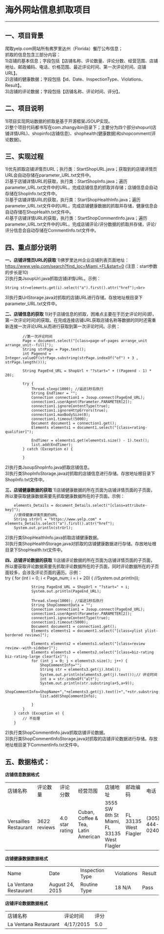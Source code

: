 # 海外网站信息抓取项目

----
## 一、项目背景

爬取yelp.com网站所有弗罗里达州（Florida）餐厅公布信息；<br>
抓取的信息包含三部分内容：<br>
1)店铺的基本信息；字段包括【店铺名称、评论数量、评论分数、经营范围、店铺地址、邮政编码、电话、价格范围、最近评论时间、第一次评论时间、店铺URL】。<br>
2)店铺的健康数据；字段包括【id、Date、InspectionType、Violations、Result】。<br>
3)店铺的评论数据；字段包括【店铺名称、评论时间、评分】。<br>

## 二、项目说明
1)项目实现网站数据的抓取是基于开源框架JSOUP实现。<br>
2)整个项目代码都书写在com.zhangyibin目录下；主要分为四个部分shopurl(店铺详情URL)、shopinfo(店铺信息)、shophealth(健康数据)和shopcomment(评论数据)。<br>

## 三、实现过程
1)优先抓取店铺详情页URL；执行类：StartShopURL.java；获取到的店铺详情页URL会自动存储在parameter_URL.txt文件中。<br>
2)基于店铺详情URL的获取，执行类：StartShopInfo.java；遍历parameter_URL.txt文件中的URL，完成店铺信息的抓取并存储；店铺信息会自动存储在ShopInfo.txt文件中。<br>
3)基于店铺详情URL的获取，执行类：StartShopHealthInfo.java；遍历parameter_URL.txt文件中的URL，完成店铺健康数据的抓取并存储，健康信息会自动存储在ShopHealth.txt文件中。<br>
4)基于店铺详情URL的获取，执行类：StartShopCommentInfo.java；遍历parameter_URL.txt文件中的URL，完成店铺评论/评分数据的抓取并存储，评论/评分信息会自动存储在CommentInfo.txt文件中。<br>

## 四、重点部分说明
**一、店铺详情页URL的获取**
1)佛罗里达州企业店铺列表页面地址：https://www.yelp.com/search?find_loc=Miami,+FL&start=0   (注意：start参数的步长是10)<br>
2)执行类JsoupUrl.java抓取店铺详情URL。示例：<br>

    String str=elements.get(i).select("a").first().attr("href");<br>
3)执行类UrlStorage.java对抓取的店铺URL进行存储。存放地址根目录下parameter_URL.txt文件中。<br>

**二、店铺信息的获取**
1)对于店铺信息的抓取，困难点主要在于历史评论时间(即，第一次评论时间)的获取。在完成连接店铺URL获取店铺名称等数据的同时还需重新连接一次评论URL从而进行获取到第一次评论时间。示例：<br>

            //第一次评论时间
            Page = document.select("[class=page-of-pages arrange_unit arrange_unit--fill]");
            String strPage = Page.text();
            int Pageend = Integer.valueOf(strPage.substring(strPage.indexOf("of") + 3 , strPage.length()));

            String PageEnd_URL = ShopUrl + "?start=" + ((Pageend - 1) * 20);

            try {
                Thread.sleep(1000); //延迟1秒后执行
                String EndTimer = "";
                Connection connection1 = Jsoup.connect(PageEnd_URL);
                connection1.userAgent(Parameter.PARAMETER[2]);
                connection1.ignoreContentType(true);
                connection1.ignoreHttpErrors(true);
                connection1.maxBodySize(0);
                connection1.timeout(5000);
                Document document1 = connection1.get();
                Elements elements1 = document1.select("[class=rating-qualifier]");

                EndTimer = elements1.get(elements1.size() - 1).text();
                list.add(EndTimer);
            } catch (Exception e) {

            }
2)执行类JsoupShopInfo.java抓取店铺信息。<br>
3)执行类ShopInfoStorage.java对抓取的店铺信息进行存储。存放地址根目录下ShopInfo.txt文件中。<br>

**三、店铺健康数据的获取**
1)店铺健康数据的所在页面为店铺详情页面的子页面，所以要获取健康数据需要先抓取健康数据所在的子页面。示例：<br>

        elements_Details = document_Details.select("[class=attribute-key]");
        //获得健康详情页面的URL
        String strUrl = "https://www.yelp.com" + elements_Details.select("a").first().attr("href");
        System.out.println(strUrl);
2)执行类ShopHealthInfo.java抓取店铺健康数据。<br>
3)执行类ShopHealthStorage.java对抓取的店铺健康数据进行存储。存放地址根目录下ShopHealth.txt文件中。<br>

**四、店铺评论数据的获取**
1)店铺评论数据的所在页面为店铺详情页面的子页面，所以要获取评论数据需要先抓取评论数据所在的子页面，同时评论数据所在的子页面较多，会涉及评论页面的遍历。示例：<br>
        try {
            for (int i = 0; i < Page_num; i = i + 20) {
                //System.out.println(i);

                String PageEnd_URL = ShopUrl + "?start=" + i;
                System.out.println(PageEnd_URL);

                Thread.sleep(1000); //延迟1秒后执行
                String ShopCommentData = "";
                Connection connection1 = Jsoup.connect(PageEnd_URL);
                connection1.userAgent(Parameter.PARAMETER[2]);
                connection1.ignoreContentType(true);
                connection1.timeout(5000);
                Document document1 = connection1.get();
                Elements elements1 = document1.select("[class=ylist ylist-bordered reviews]");

                Elements elements2 = elements1.select("[class=review review--with-sidebar]");
                Elements elements3 = elements2.select("[class=biz-rating biz-rating-large clearfix]");
                for (int j = 0; j < elements3.size(); j++) {
                    ShopCommentInfo="";
                    String str = elements3.get(j).html();
                    System.out.println(elements3.get(j).text());// 评论时间
                    int a = str.indexOf("alt");
                    System.out.println(str.substring(a+5,a+9));
                    ShopCommentInfo=ShopName+","+elements3.get(j).text()+","+str.substring(a+5,a+9);
                    list.add(ShopCommentInfo);

                }
            }
        } catch (Exception e) {
            // 不处理
        }

2)执行类ShopCommentInfo.java抓取店铺评论数据。<br>
3)执行类ShopCommentInfoStorage.java对抓取的店铺评论数据进行存储。存放地址根目录下CommentInfo.txt文件中。<br>

## 五、数据格式：

**店铺信息数据格式**

<table>
<tr>
<td>店铺名称</td>
<td>评论数量</td>
<td>评论分数</td>
<td>经营范围</td>
<td>店铺地址</td>
<td>邮政编码</td>
<td>电话</td>
<td>价格范围</td>
<td>最近评论时间</td>
<td>第一次评论时间</td>
<td>店铺链接</td>
</tr>

<tr>
<td>Versailles Restaurant</td>
<td>3622 reviews</td>
<td>4.0 star rating</td>
<td>Cuban, Coffee & Tea, Latin American</td>
<td>3555 SW 8th St Miami, FL 33135 West Flagler</td>
<td> FL 33135 West Flagler</td>
<td>(305) 444-0240</td>
<td>$11-30</td>
<td>8/21/2018</td>
<td>3/6/2009</td>
<td>https://www.yelp.com/biz/versailles-restaurant-miami</td>
</tr>
</table>



**店铺健康数据数据格式**
<table>
<tr>
<td>Name</td>
<td>Date</td>
<td>Inspection Type</td>
<td>Violations</td>
<td>Result</td>
</tr>

<tr>
<td>La Ventana Restaurant</td>
<td>August 24, 2015</td>
<td>Routine Type</td>
<td>18  N/A</td>
<td>Pass</td>
</tr>

</table>


**店铺评论数据数据格式**

<table>
<tr>
<td>店铺名称</td>
<td>评论时间</td>
<td>评分</td>
</tr>

<tr>
<td>La Ventana Restaurant</td>
<td>4/17/2015</td>
<td>5.0</td>
</tr>
</table>

